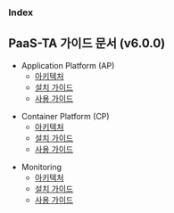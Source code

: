 ### Index

## PaaS-TA 가이드 문서 (v6.0.0)
- Application Platform (AP)  
  - [아키텍처](https://github.com/okpc579/paasta-ap-guide-new/blob/main/architecture/README.md)  
  - [설치 가이드](https://github.com/okpc579/paasta-ap-guide-new/blob/main/install/README.md)  
  - [사용 가이드](https://github.com/okpc579/paasta-ap-guide-new/blob/main/user_guide/README.md)  

* Container Platform (CP)  
  * [아키텍처](#1)  
  * [설치 가이드](#1.1)  
  * [사용 가이드](#1.1)  
  
+ Monitoring  
  + [아키텍처](#1.1)  
  + [설치 가이드](#1.1)  
  + [사용 가이드](#1.1)  
